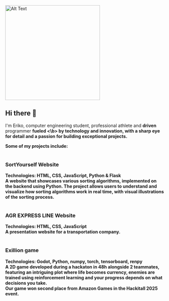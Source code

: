<img src="https://github.com/user-attachments/assets/2f1e036f-9507-4a75-85d0-140b2f404b72" alt="Alt Text" width="300" height="300">

## Hi there 👋
I'm Eriko, computer engineering student, professional athlete and <b>driven </b> programmer <b> fueled <\b> by technology and innovation, with a sharp eye for detail and a passion for building exceptional projects.

Some of my projects include:
<br><br>
<h3>SortYourself Website</h3>
Technologies: HTML, CSS, JavaScript, Python & Flask <br>
A website that showcases various sorting algorithms, implemented on the backend using Python. The project allows users to understand and visualize how sorting algorithms work in real time, with visual illustrations of the sorting process.
<br><br>
<h3>AGR EXPRESS LINE Website</h3>
Technologies: HTML, CSS, JavaScript <br>
A presentation website for a transportation company.
<br><br>
<h3>Exillion game</h3>
Technologies: Godot, Python, numpy, torch, tensorboard, renpy <br>
A 2D game developed during a hackaton in 48h alongside 2 teammates, featuring an intriguing plot where life becomes currency, enemies are trained using reinforcement learning and your progress depends on what decisions you take. <br>
Our game won second place from Amazon Games in the Hackitall 2025 event. 


<!--
**ErikoNitu/ErikoNitu** is a ✨ _special_ ✨ repository because its `README.md` (this file) appears on your GitHub profile.

Here are some ideas to get you started:

- 🔭 I’m currently working on ...
- 🌱 I’m currently learning ...
- 👯 I’m looking to collaborate on ...
- 🤔 I’m looking for help with ...
- 💬 Ask me about ...
- 📫 How to reach me: ...
- 😄 Pronouns: ...
- ⚡ Fun fact: ...
-->
